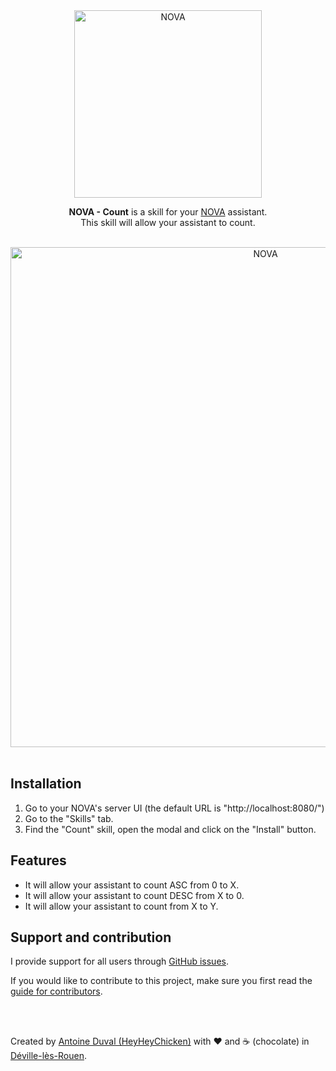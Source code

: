 <div align="center">
<a href="//nova-assistant.com" rel="nofollow">
<img src="https://github.com/HeyHeyChicken/NOVA-Count/blob/master/resources/nova-logo.svg" alt="NOVA" width="300">
</a>

**NOVA - Count** is a skill for your [NOVA](//github.com/HeyHeyChicken/NOVA) assistant.<br>
This skill will allow your assistant to count.

<br>

<img src="https://github.com/HeyHeyChicken/NOVA-Count/blob/master/resources/screenshot.jpg" alt="NOVA" width="800">
</div>

<br>

## Installation

1) Go to your NOVA's server UI (the default URL is "http://localhost:8080/")
2) Go to the "Skills" tab.
3) Find the "Count" skill, open the modal and click on the "Install" button.

## Features

- It will allow your assistant to count ASC from 0 to X.
- It will allow your assistant to count DESC from X to 0.
- It will allow your assistant to count from X to Y.

## Support and contribution

I provide support for all users through [GitHub issues](//github.com/HeyHeyChicken/NOVA-Count/issues).

If you would like to contribute to this project, make sure you first read the [guide for contributors](//github.com/HeyHeyChicken/NOVA/blob/master/CONTRIBUTING.md).

<br>
<br>

Created by [Antoine Duval (HeyHeyChicken)](//antoine.cuffel.fr) with ❤ and ☕ (chocolate) in [Déville-lès-Rouen](//en.wikipedia.org/wiki/Déville-lès-Rouen).
